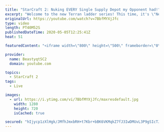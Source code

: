 ```yaml
---
title: "StarCraft 2: Nuking EVERY Single Supply Depot my Opponent had!"
excerpt: "Welcome to the new Terran ladder series! This time, it's \"Never Attack to Grandmaster!\" In this challenge, I play as Terran on the EU ladder, and in every game I'm not allowed to attack with any units except for using Ghosts. I'm allowed to make any army units for defending, as long as I don't attack"
originalUrl: https://youtube.com/watch?v=7BbfMYXjJfc
type: video
length: PT40M52S
publishedDateTime: 2020-05-05T12:25:41Z
heat: 51

featuredContent: "<iframe width=\"800\" height=\"500\" frameborder=\"0\" src=\"https://www.youtube.com/embed/7BbfMYXjJfc\" allow=\"accelerometer; autoplay; encrypted-media; gyroscope; picture-in-picture\" allowfullscreen></iframe>"

provider:
  name: BeastyqtSC2
  domain: youtube.com

topics:
  - StarCraft 2
tags:
  - Live

images:
  - url: https://i.ytimg.com/vi/7BbfMYXjJfc/maxresdefault.jpg
    width: 1280
    height: 720
    isCached: true

secured: "hIjycp1zXlHgk/JMfhJmxbRH+t7Kbr+bBK6VKMqkZ7fJ3IwDMUvL3P9gSIcTJdaqx8i+S5Lp/yO+TsBBgbAvxUZ/Qu7RdPML0SD+WDV5lgHBj8HWuuYF8CQ7ePkUBAKwWgEVXtuebqyC7Y4XRaLThHpXUsZbRQLTTqA/ZA73FEZxjPgrnhTK28VgPfDQEB11dCXSu8bUIbc0HE8tLg+xAuIl7e93ITqpR/JpOgSYC7iIKb9yoR7wWFXC1eWg09sK3uAGzxkEpQGK2/ttCbmdfh4wfRNrf2Oa63kSZiSdKO9PUaHo6BzYVgJbg0AY6jm/XDXL4r/hH1tgslYMm7fW4g+K8DZzvmD3P/DhgLf1MybbdNae4bDh3fQXF09aWnk8UqtHlnw9R5o+CVBtRKBA56BX8dd57AZK4Q1AXc8Uj84=;iXdbNLPySMzF2u5/nBy8ug=="
---
```


